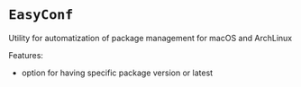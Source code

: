 # `EasyConf`

Utility for automatization of package management for macOS and ArchLinux

Features:
- option for having specific package version or latest


